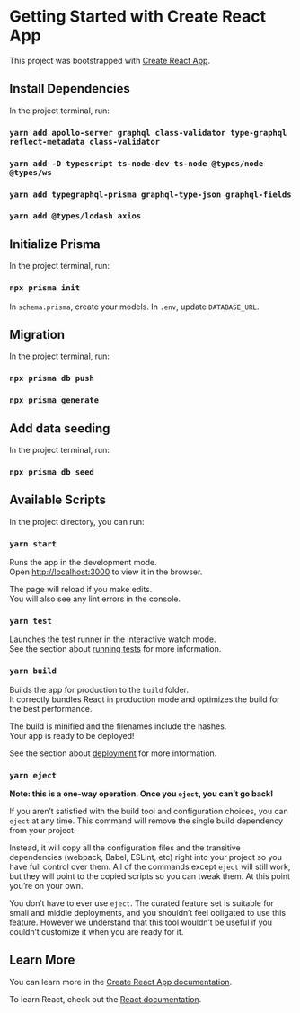 # Getting Started with Create React App

This project was bootstrapped with [Create React App](https://github.com/facebook/create-react-app).

## Install Dependencies

In the project terminal, run:

### `yarn add apollo-server graphql class-validator type-graphql reflect-metadata class-validator`

### `yarn add -D typescript ts-node-dev ts-node @types/node @types/ws`
	
### `yarn add typegraphql-prisma graphql-type-json graphql-fields`
	
### `yarn add @types/lodash axios`

## Initialize Prisma

In the project terminal, run:

### `npx prisma init`

In `schema.prisma`, create your models.
In `.env`, update `DATABASE_URL`. 

## Migration

In the project terminal, run:

### `npx prisma db push`

### `npx prisma generate`

## Add data seeding

In the project terminal, run:

### `npx prisma db seed`

## Available Scripts

In the project directory, you can run:

### `yarn start`

Runs the app in the development mode.\
Open [http://localhost:3000](http://localhost:3000) to view it in the browser.

The page will reload if you make edits.\
You will also see any lint errors in the console.

### `yarn test`

Launches the test runner in the interactive watch mode.\
See the section about [running tests](https://facebook.github.io/create-react-app/docs/running-tests) for more information.

### `yarn build`

Builds the app for production to the `build` folder.\
It correctly bundles React in production mode and optimizes the build for the best performance.

The build is minified and the filenames include the hashes.\
Your app is ready to be deployed!

See the section about [deployment](https://facebook.github.io/create-react-app/docs/deployment) for more information.

### `yarn eject`

**Note: this is a one-way operation. Once you `eject`, you can’t go back!**

If you aren’t satisfied with the build tool and configuration choices, you can `eject` at any time. This command will remove the single build dependency from your project.

Instead, it will copy all the configuration files and the transitive dependencies (webpack, Babel, ESLint, etc) right into your project so you have full control over them. All of the commands except `eject` will still work, but they will point to the copied scripts so you can tweak them. At this point you’re on your own.

You don’t have to ever use `eject`. The curated feature set is suitable for small and middle deployments, and you shouldn’t feel obligated to use this feature. However we understand that this tool wouldn’t be useful if you couldn’t customize it when you are ready for it.

## Learn More

You can learn more in the [Create React App documentation](https://facebook.github.io/create-react-app/docs/getting-started).

To learn React, check out the [React documentation](https://reactjs.org/).
